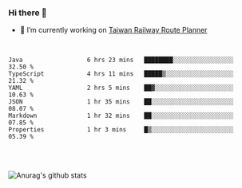 ### Hi there 👋

- 🔭 I’m currently working on [Taiwan Railway Route Planner](https://github.com/Taiwan-Railway-Route-Planner)

<br/>

<!--START_SECTION:waka-->

```text
Java                  6 hrs 23 mins   ████████░░░░░░░░░░░░░░░░░   32.50 %
TypeScript            4 hrs 11 mins   █████▒░░░░░░░░░░░░░░░░░░░   21.32 %
YAML                  2 hrs 5 mins    ██▓░░░░░░░░░░░░░░░░░░░░░░   10.63 %
JSON                  1 hr 35 mins    ██░░░░░░░░░░░░░░░░░░░░░░░   08.07 %
Markdown              1 hr 32 mins    ██░░░░░░░░░░░░░░░░░░░░░░░   07.85 %
Properties            1 hr 3 mins     █▒░░░░░░░░░░░░░░░░░░░░░░░   05.39 %
```

<!--END_SECTION:waka-->

<br/>
<br/>

![Anurag's github stats](https://github-readme-stats.vercel.app/api?username=DepickereSven&show_icons=true&theme=tokyonight)



<!--
**DepickereSven/DepickereSven** is a ✨ _special_ ✨ repository because its `README.md` (this file) appears on your GitHub profile.

Here are some ideas to get you started:

- 🔭 I’m currently working on ...
- 🌱 I’m currently learning ...
- 👯 I’m looking to collaborate on ...
- 🤔 I’m looking for help with ...
- 💬 Ask me about ...
- 📫 How to reach me: ...
- 😄 Pronouns: ...
- ⚡ Fun fact: ...
-->
